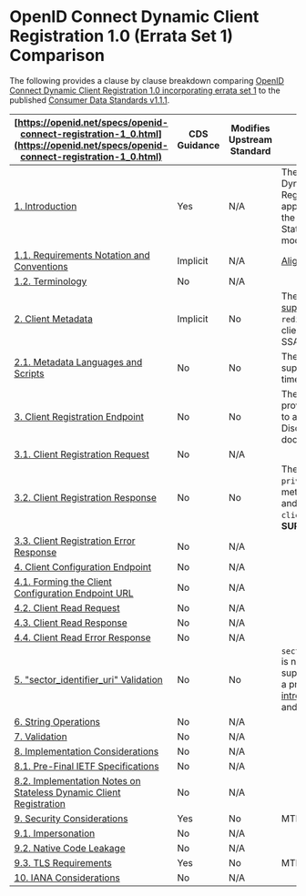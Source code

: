# OpenID Connect Dynamic Client Registration 1.0 (Errata Set 1) Comparison

The following provides a clause by clause breakdown comparing [OpenID Connect Dynamic Client Registration 1.0 incorporating errata set 1](https://openid.net/specs/openid-connect-registration-1_0.html) to the published [Consumer Data Standards v1.1.1](https://consumerdatastandardsaustralia.github.io/standards).

| **[https://openid.net/specs/openid-connect-registration-1_0.html](https://openid.net/specs/openid-connect-registration-1_0.html)** | **CDS Guidance** | **Modifies Upstream Standard** | **Summary** |
| --- | --- | --- | --- |
| [1. Introduction](https://openid.net/specs/openid-connect-registration-1_0.html#Introduction) | Yes | N/A | The CDS supports Dynamic Client Registration via an approach modeled on the OBIE Software Statement Assertion model |
| [1.1. Requirements Notation and Conventions](https://openid.net/specs/openid-connect-registration-1_0.html#rnc) | Implicit         | N/A                            | [Aligned to Standards](https://consumerdatastandardsaustralia.github.io/standards/#introduction "Aligned to Standards") |
| [1.2. Terminology](https://openid.net/specs/openid-connect-registration-1_0.html#Terminology) | No | N/A |  |
| [2. Client Metadata](https://openid.net/specs/openid-connect-registration-1_0.html#ClientMetadata) | Implicit | No | The CDR Register API [supports](https://cdr-register.github.io/register/#dynamic-client-registration) an array of `redirect_uri` per client as part of the SSA process. |
| [2.1. Metadata Languages and Scripts](https://openid.net/specs/openid-connect-registration-1_0.html#LanguagesAndScripts) | No | No | The CDS only supports `en-AU` at this time |
| [3. Client Registration Endpoint](https://openid.net/specs/openid-connect-registration-1_0.html#ClientRegistration) | No | No | The CDR Register provides a reference to an OpenID Discovery endpoint document|
| [3.1. Client Registration Request](https://openid.net/specs/openid-connect-registration-1_0.html#RegistrationRequest) | No | N/A |  |
| [3.2. Client Registration Response](https://openid.net/specs/openid-connect-registration-1_0.html#RegistrationResponse) | No | No | The CDS uses `private_key_jwt` auth method exclusively and therefore `client_secret` is **NOT SUPPORTED**. |
| [3.3. Client Registration Error Response](https://openid.net/specs/openid-connect-registration-1_0.html#RegistrationError) | No | N/A |  |
| [4. Client Configuration Endpoint](https://openid.net/specs/openid-connect-registration-1_0.html#ClientConfigurationEndpoint) | No | N/A |  |
| [4.1. Forming the Client Configuration Endpoint URL](https://openid.net/specs/openid-connect-registration-1_0.html#AccessURL) | No | N/A |  |
| [4.2. Client Read Request](https://openid.net/specs/openid-connect-registration-1_0.html#ReadRequest) | No | N/A |  |
| [4.3. Client Read Response](https://openid.net/specs/openid-connect-registration-1_0.html#ReadResponse) | No | N/A |  |
| [4.4. Client Read Error Response](https://openid.net/specs/openid-connect-registration-1_0.html#ReadError) | No | N/A |  |
| [5. "sector\_identifier\_uri" Validation](https://openid.net/specs/openid-connect-registration-1_0.html#SectorIdentifierValidation) | No | No | `sector_identifier_uri` is not currently supported but there is a proposal [to introduce this support](https://github.com/cdr-register/register/issues/39) and align with OIDC |
| [6. String Operations](https://openid.net/specs/openid-connect-registration-1_0.html#StringOps) | No | N/A |  |
| [7. Validation](https://openid.net/specs/openid-connect-registration-1_0.html#Validation) | No | N/A |  |
| [8. Implementation Considerations](https://openid.net/specs/openid-connect-registration-1_0.html#ImplementationConsiderations) | No | N/A |  |
| [8.1. Pre-Final IETF Specifications](https://openid.net/specs/openid-connect-registration-1_0.html#PreFinalIETFSpecs) | No | N/A |  |
| [8.2. Implementation Notes on Stateless Dynamic Client Registration](https://openid.net/specs/openid-connect-registration-1_0.html#StatelessRegistration) | No | N/A |  |
| [9. Security Considerations](https://openid.net/specs/openid-connect-registration-1_0.html#Security) | Yes | No | MTLS is in use |
| [9.1. Impersonation](https://openid.net/specs/openid-connect-registration-1_0.html#Impersonation) | No | N/A |  |
| [9.2. Native Code Leakage](https://openid.net/specs/openid-connect-registration-1_0.html#NativeCodeLeakage) | No | N/A |  |
| [9.3. TLS Requirements](https://openid.net/specs/openid-connect-registration-1_0.html#TLSRequirements) | Yes | No | MTLS is in use |
| [10. IANA Considerations](https://openid.net/specs/openid-connect-registration-1_0.html#IANA) | No | N/A |  |